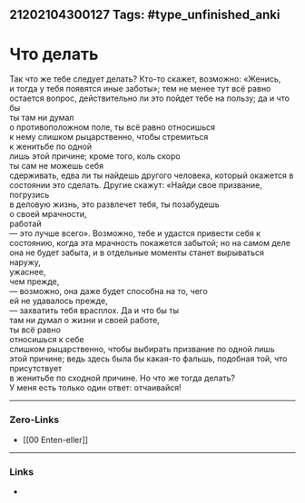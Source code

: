 21202104300127
Tags: #type_unfinished_anki 
---
# Что делать

Так что же тебе следует делать? Кто-то скажет, возможно: «Женись, <br>и тогда у тебя появятся иные заботы»; тем не менее тут всё равно <br>остается вопрос, действительно ли это пойдет тебе на пользу; да и что бы <br>ты там ни думал <br>о противоположном поле, ты всё равно относишься <br>к нему слишком рыцарственно, чтобы стремиться <br>к женитьбе по одной <br>лишь этой причине; кроме того, коль скоро <br>ты сам не можешь себя <br>сдерживать, едва ли ты найдешь другого человека, который окажется в <br>состоянии это сделать. Другие скажут: «Найди свое призвание, погрузись <br>в деловую жизнь, это развлечет тебя, ты позабудешь <br>о своей мрачности, <br>работай <br>— это лучше всего». Возможно, тебе и удастся привести себя к состоянию, когда эта мрачность покажется забытой; но на самом деле <br>она не будет забыта, и в отдельные моменты станет вырываться наружу, <br>ужаснее, <br>чем прежде, <br>— возможно, она даже будет способна на то, чего <br>ей не удавалось прежде, <br>— захватить тебя врасплох. Да и что бы ты <br>там ни думал о жизни и своей работе, <br>ты всё равно <br>относишься к себе <br>слишком рыцарственно, чтобы выбирать призвание по одной лишь <br>этой причине; ведь здесь была бы какая-то фальшь, подобная той, что <br>присутствует <br>в женитьбе по сходной причине. Но что же тогда делать? <br>У меня есть только один ответ: отчаивайся!

---
### Zero-Links
- [[00 Enten-eller]]
---
### Links
-